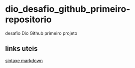 # dio_desafio_github_primeiro-repositorio
desafio Dio Github primeiro projeto

## links uteis
[ sintaxe  markdown](https://www.markdownguide.org/getting-started/)
